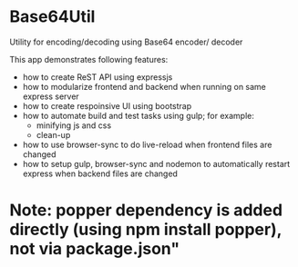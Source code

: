 # Base64Util
Utility for encoding/decoding using Base64 encoder/ decoder

This app demonstrates following features:
- how to create ReST API using expressjs
- how to modularize frontend and backend when running on same express server
- how to create respoinsive UI using bootstrap
- how to automate build and test tasks using gulp; for example:
    - minifying js and css
    - clean-up
- how to use browser-sync to do live-reload when frontend files are changed
- how to setup gulp, browser-sync and nodemon to automatically restart express when backend files are changed


# Note: popper dependency is added directly (using npm install popper), not via package.json"
